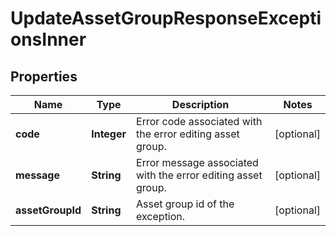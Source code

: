 

# UpdateAssetGroupResponseExceptionsInner


## Properties

| Name | Type | Description | Notes |
|------------ | ------------- | ------------- | -------------|
|**code** | **Integer** | Error code associated with the error editing asset group. |  [optional] |
|**message** | **String** | Error message associated with the error editing asset group. |  [optional] |
|**assetGroupId** | **String** | Asset group id of the exception. |  [optional] |



